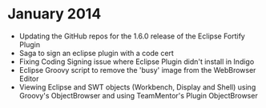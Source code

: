 # January 2014

* Updating the GitHub repos for the 1.6.0 release of the Eclipse Fortify Plugin
* Saga to sign an eclipse plugin with a code cert
* Fixing Coding Signing issue where Eclipse Plugin didn't install in Indigo
* Eclipse Groovy script to remove the 'busy' image from the WebBrowser Editor
* Viewing Eclipse and SWT objects (Workbench, Display and Shell) using Groovy's ObjectBrowser and using TeamMentor's Plugin ObjectBrowser
